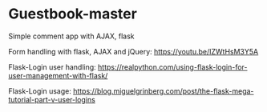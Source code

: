 # Guestbook-master
Simple comment app with AJAX, flask

Form handling with flask, AJAX and jQuery: https://youtu.be/IZWtHsM3Y5A

Flask-Login user handling: https://realpython.com/using-flask-login-for-user-management-with-flask/

Flask-Login usage: https://blog.miguelgrinberg.com/post/the-flask-mega-tutorial-part-v-user-logins

